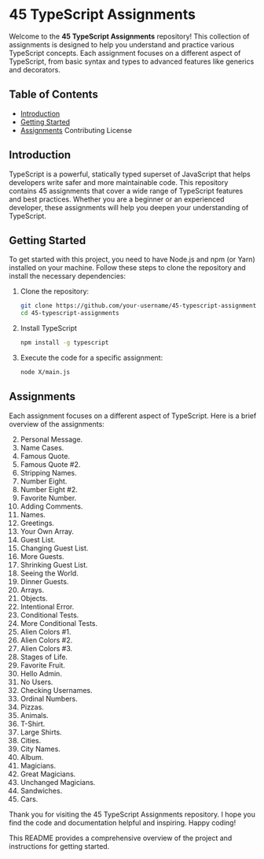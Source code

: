 # 45 TypeScript Assignments

Welcome to the **45 TypeScript Assignments** repository! This collection of assignments is designed to help you understand and practice various TypeScript concepts. Each assignment focuses on a different aspect of TypeScript, from basic syntax and types to advanced features like generics and decorators.

## Table of Contents

- [Introduction](#introduction)
- [Getting Started](#getting-started)
- [Assignments](#assignments)
Contributing
License

## Introduction

TypeScript is a powerful, statically typed superset of JavaScript that helps developers write safer and more maintainable code. This repository contains 45 assignments that cover a wide range of TypeScript features and best practices. Whether you are a beginner or an experienced developer, these assignments will help you deepen your understanding of TypeScript.

## Getting Started

To get started with this project, you need to have Node.js and npm (or Yarn) installed on your machine. Follow these steps to clone the repository and install the necessary dependencies:

1. Clone the repository:
    ```bash
    git clone https://github.com/your-username/45-typescript-assignments.git
    cd 45-typescript-assignments
    ```
2. Install TypeScript
    ```bash
    npm install -g typescript
    ```
3. Execute the code for a specific assignment:
    ```bash
    node X/main.js
    ```

## Assignments

Each assignment focuses on a different aspect of TypeScript. Here is a brief overview of the assignments:

2. Personal Message.
3. Name Cases.
4. Famous Quote.
5. Famous Quote #2.
6. Stripping Names.
7. Number Eight.
8. Number Eight #2.
9. Favorite Number.
10. Adding Comments.
11. Names.
12. Greetings.
13. Your Own Array.
14. Guest List.
15. Changing Guest List.
16. More Guests.
17. Shrinking Guest List.
18. Seeing the World.
19. Dinner Guests.
20. Arrays.
21. Objects.
22. Intentional Error.
23. Conditional Tests.
24. More Conditional Tests.
25. Alien Colors #1.
26. Alien Colors #2.
27. Alien Colors #3.
28. Stages of Life.
29. Favorite Fruit.
30. Hello Admin.
31. No Users.
32. Checking Usernames.
33. Ordinal Numbers.
34. Pizzas.
35. Animals.
36. T-Shirt.
37. Large Shirts.
38. Cities.
39. City Names.
40. Album.
41. Magicians.
42. Great Magicians.
43. Unchanged Magicians.
44. Sandwiches.
45. Cars.

<!-- ## License

This project is licensed under the MIT License - see the LICENSE file for details. -->

Thank you for visiting the 45 TypeScript Assignments repository. I hope you find the code and documentation helpful and inspiring. Happy coding!

This README provides a comprehensive overview of the project and instructions for getting started. 